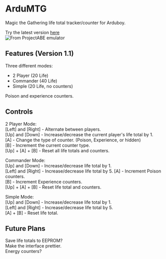 # ArduMTG
Magic the Gathering life total tracker/counter for Arduboy.

Try the latest version [here](https://felipemanga.github.io/ProjectABE/?hex=https://raw.githubusercontent.com/HoofedEar/ArduMTG/master/ArduMTG/ArduMTG.hex)  
![From ProjectABE emulator](https://s.put.re/W123BBDv.png)

## Features (Version 1.1)
Three different modes:  
- 2 Player (20 Life)  
- Commander (40 Life)  
- Simple (20 Life, no counters)  
  
Poison and experience counters.  

## Controls
2 Player Mode:  
[Left] and [Right] - Alternate between players.  
[Up] and [Down] - Increase/decrease the current player's life total by 1.  
[A] - Change the type of counter. (Poison, Experience, or hidden)  
[B] - Increment the current counter type.  
[Up] + [A] + [B] - Reset all life totals and counters.

Commander Mode:  
[Up] and [Down] - Increase/decrease life total by 1.  
[Left] and [Right] - Increase/decrease life total by 5.
[A] - Increment Poison counters.  
[B] - Increment Experience counters.  
[Up] + [A] + [B] - Reset life total and counters.  
  
Simple Mode:  
[Up] and [Down] - Increase/decrease life total by 1.  
[Left] and [Right] - Increase/decrease life total by 5.  
[A] + [B] - Reset life total.

## Future Plans
Save life totals to EEPROM?  
Make the interface prettier.  
Energy counters?  
